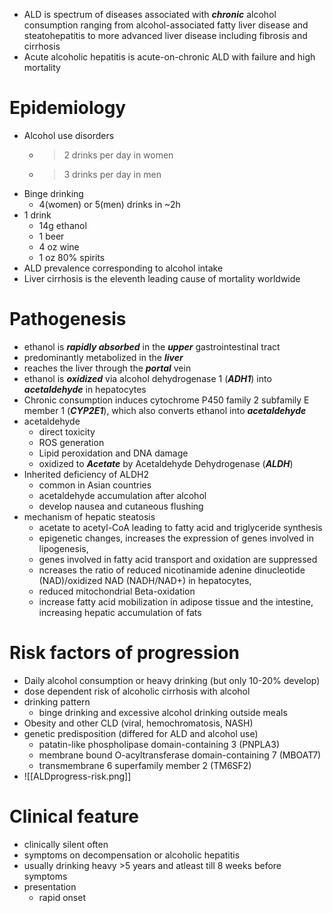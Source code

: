 * ALD is spectrum of diseases associated with ***chronic*** alcohol consumption ranging from alcohol-associated fatty liver disease and steatohepatitis to more advanced liver disease including fibrosis and cirrhosis
* Acute alcoholic hepatitis is acute-on-chronic ALD with failure and high mortality 
# Epidemiology 
* Alcohol use disorders 
	* >2 drinks per day in women 
	* >3 drinks per day in men 
* Binge drinking 
	* 4(women) or 5(men) drinks in ~2h
* 1 drink 
	* 14g ethanol 
	* 1 beer 
	* 4 oz wine 
	* 1 oz 80% spirits 
* ALD prevalence corresponding to alcohol intake 
* Liver cirrhosis is the eleventh leading cause of mortality worldwide
# Pathogenesis 
* ethanol is ***rapidly absorbed*** in the ***upper*** gastrointestinal tract 
* predominantly metabolized in the ***liver***
* reaches the liver through the ***portal*** vein 
* ethanol is ***oxidized*** via alcohol dehydrogenase 1 (***ADH1***) into ***acetaldehyde*** in hepatocytes
* Chronic consumption induces cytochrome P450 family 2 subfamily E member 1 (***CYP2E1***), which also converts ethanol into ***acetaldehyde***
* acetaldehyde 
	* direct toxicity 
	* ROS generation 
	* Lipid peroxidation and DNA damage 
	* oxidized to ***Acetate*** by Acetaldehyde Dehydrogenase (***ALDH***)
* Inherited deficiency of ALDH2
	* common in Asian countries
	* acetaldehyde accumulation after alcohol  
	* develop nausea and cutaneous flushing
* mechanism of hepatic steatosis 
	* acetate to acetyl-CoA leading to fatty acid and triglyceride synthesis 
	* epigenetic changes, increases the expression of genes involved in lipogenesis,
	* genes involved in fatty acid transport and oxidation are suppressed
	* ncreases the ratio of reduced nicotinamide adenine dinucleotide (NAD)/oxidized NAD (NADH/NAD+) in hepatocytes,
	* reduced mitochondrial Beta-oxidation 
	* increase fatty acid mobilization in adipose tissue and the intestine, increasing hepatic accumulation of fats 
# Risk factors of progression 
* Daily alcohol consumption or heavy drinking (but only 10-20% develop)
* dose dependent risk of alcoholic cirrhosis with alcohol 
* drinking pattern 
	* binge drinking and excessive alcohol drinking outside meals 
* Obesity and other CLD (viral, hemochromatosis, NASH)
* genetic predisposition (differed for ALD and alcohol use)
	* patatin-like phospholipase domain-containing 3 (PNPLA3)
	* membrane bound O-acyltransferase domain-containing 7 (MBOAT7)
	* transmembrane 6 superfamily member 2 (TM6SF2)
* ![[ALDprogress-risk.png]]
# Clinical feature 
* clinically silent often 
* symptoms on decompensation or alcoholic hepatitis 
* usually drinking heavy >5 years and atleast till 8 weeks before symptoms 
* presentation 
	* rapid onset 